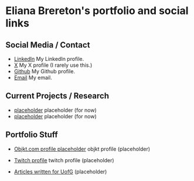 # Eliana Brereton's portfolio and social links 

## Social Media / Contact
-   [LinkedIn](https://www.linkedin.com/in/eliana-brereton-18495a205/) My LinkedIn profile.
-   [X](https://x.com/BreretonEliana) My X profile (I rarely use this.)
-   [Github](https://github.com/ebrereto) My Github profile. 
-   [Email](eliana.brereton@gmail.com) My email.

## Current Projects / Research
-   [placeholder](www.nasa.com) placeholder (for now)
-   [placeholder](www.nasa.com) placeholder (for now)

## Portfolio Stuff
-   [Objkt.com profile placeholder](https://objkt.com) objkt profile (placeholder)
-   [Twitch profile](https://www.twitch.tv) twitch profile (placeholder)

-   [Articles written for UofG](https://medium.com) (placeholder)

<style>
  .footer {
    display: none;
  }
</style>
